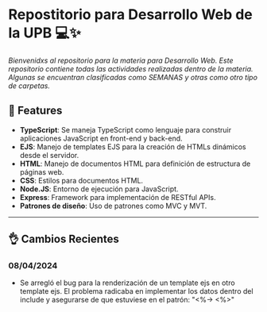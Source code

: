 # Repostitorio para Desarrollo Web de la UPB 💻✨

_Bienvenidxs al repositorio para la materia para Desarrollo Web. Este repositorio contiene todas las actividades realizadas dentro de la materia. Algunas se encuentran clasificadas como SEMANAS y otras como otro tipo de carpetas._

## 🌟 Features

- **TypeScript**: Se maneja TypeScript como lenguaje para construir aplicaciones JavaScript en front-end y back-end.
- **EJS**: Manejo de templates EJS para la creación de HTMLs dinámicos desde el servidor.
- **HTML**: Manejo de documentos HTML para definición de estructura de páginas web.
- **CSS**: Estilos para documentos HTML.
- **Node.JS**: Entorno de ejecución para JavaScript.
- **Express**: Framework para implementación de RESTful APIs.
- **Patrones de diseño**: Uso de patrones como MVC y MVT.

---

## 👌 Cambios Recientes

### 08/04/2024

- Se arregló el bug para la renderización de un template ejs en otro template ejs. El problema radicaba en implementar los datos dentro del include y asegurarse de que estuviese en el patrón: "<%-> <%>"
